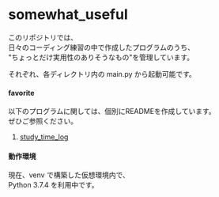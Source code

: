 # somewhat_useful

このリポジトリでは、  
日々のコーディング練習の中で作成したプログラムのうち、  
"ちょっとだけ実用性のありそうなもの"を管理しています。

それぞれ、各ディレクトリ内の main.py から起動可能です。  

#### favorite

以下のプログラムに関しては、個別にREADMEを作成しています。  
ぜひご参照ください。  
  
1. [study_time_log](https://github.com/hrtg-yamazaki/somewhat_useful/tree/master/code/python374/study_time_log)  

#### 動作環境
現在、venv で構築した仮想環境内で、  
Python 3.7.4 を利用中です。  
